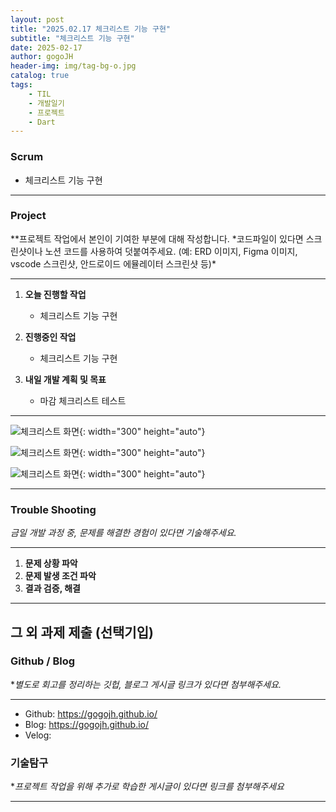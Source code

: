 ```yaml
---
layout: post
title: "2025.02.17 체크리스트 기능 구현"
subtitle: "체크리스트 기능 구현"
date: 2025-02-17
author: gogoJH
header-img: img/tag-bg-o.jpg
catalog: true
tags:
    - TIL
    - 개발일기
    - 프로젝트
    - Dart
---
```


### Scrum

-   체크리스트 기능 구현

---

### Project

\**프로젝트 작업에서 본인이 기여한 부분에 대해 작성합니다.
*코드파일이 있다면 스크린샷이나 노션 코드를 사용하여 덧붙여주세요.
(예: ERD 이미지, Figma 이미지, vscode 스크린샷, 안드로이드 에뮬레이터 스크린샷 등)\*

---

1. **오늘 진행할 작업**

    -   체크리스트 기능 구현

2. **진행중인 작업**

    -   체크리스트 기능 구현

3. **내일 개발 계획 및 목표**

    -   마감 체크리스트 테스트

---

![체크리스트 화면](/img/check_list.png){: width="300" height="auto"}

![체크리스트 화면](/img/check_list3.png){: width="300" height="auto"}

![체크리스트 화면](/img/check_list2.png){: width="300" height="auto"}

---

### Trouble Shooting

_금일 개발 과정 중, 문제를 해결한 경험이 있다면 기술해주세요._

---

1. **문제 상황 파악**
2. **문제 발생 조건 파악**
3. **결과 검증, 해결**

---

## 그 외 과제 제출 (선택기입)

### Github / Blog

\*_별도로 회고를 정리하는 깃헙, 블로그 게시글 링크가 있다면 첨부해주세요._

---

-   Github: https://gogojh.github.io/
-   Blog: https://gogojh.github.io/
-   Velog:

### 기술탐구

\*_프로젝트 작업을 위해 추가로 학습한 게시글이 있다면 링크를 첨부해주세요_

---
